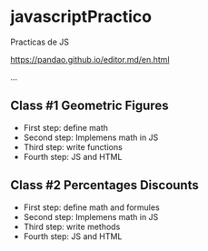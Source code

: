 # javascriptPractico
Practicas de JS

https://pandao.github.io/editor.md/en.html

...

## Class #1 Geometric Figures

- First step: define math
- Second step: Implemens math in JS
- Third step: write functions
- Fourth step: JS and HTML


## Class #2 Percentages Discounts

- First step: define math and formules
- Second step: Implemens math in JS
- Third step: write methods
- Fourth step: JS and HTML